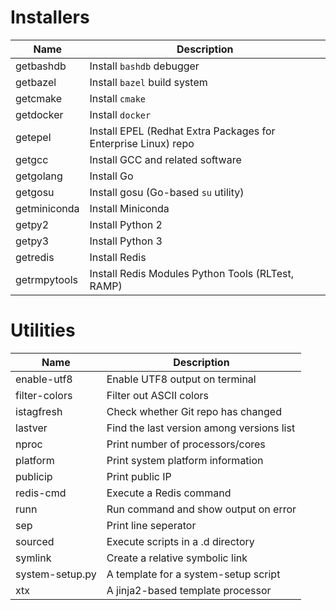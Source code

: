 # Installers

| Name         | Description                                                  |
| ------------ | ------------------------------------------------------------ |
| getbashdb    | Install `bashdb` debugger                                    |
| getbazel     | Install `bazel` build system                                 |
| getcmake     | Install `cmake`                                              |
| getdocker    | Install `docker`                                             |
| getepel      | Install EPEL (Redhat Extra Packages for Enterprise Linux) repo |
| getgcc       | Install GCC and related software                             |
| getgolang    | Install Go                                                   |
| getgosu      | Install gosu (Go-based `su` utility)                         |
| getminiconda | Install Miniconda                                            |
| getpy2       | Install Python 2                                             |
| getpy3       | Install Python 3                                             |
| getredis     | Install Redis                                                |
| getrmpytools | Install Redis Modules Python Tools (RLTest, RAMP)            |

# Utilities

| Name            | Description                               |
| --------------- | ----------------------------------------- |
| enable-utf8     | Enable UTF8 output on terminal            |
| filter-colors   | Filter out ASCII colors                   |
| istagfresh      | Check whether Git repo has changed        |
| lastver         | Find the last version among versions list |
| nproc           | Print number of processors/cores          |
| platform        | Print system platform information         |
| publicip        | Print public IP                           |
| redis-cmd       | Execute a Redis command                   |
| runn            | Run command and show output on error      |
| sep             | Print line seperator                      |
| sourced         | Execute scripts in a .d directory         |
| symlink         | Create a relative symbolic link           |
| system-setup.py | A template for a system-setup script      |
| xtx             | A jinja2-based template processor         |
